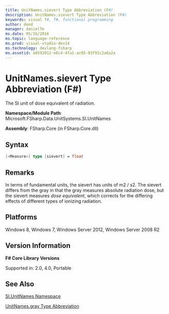 ```yaml
---
title: UnitNames.sievert Type Abbreviation (F#)
description: UnitNames.sievert Type Abbreviation (F#)
keywords: visual f#, f#, functional programming
author: dend
manager: danielfe
ms.date: 05/16/2016
ms.topic: language-reference
ms.prod: visual-studio-dev14
ms.technology: devlang-fsharp
ms.assetid: a9592012-e6c4-4fa1-ac05-93f91c2a6a2a 
---
```


# UnitNames.sievert Type Abbreviation (F#)

The SI unit of dose equivalent of radiation.

**Namespace/Module Path**: Microsoft.FSharp.Data.UnitSystems.SI.UnitNames

**Assembly**: FSharp.Core (in FSharp.Core.dll)


## Syntax

```fsharp
[<Measure>] type [sievert] = float
```

## Remarks
In terms of fundamental units, the sievert has units of m2 / s2. The sievert differs from the gray in that the gray measures absolute radiation dose, but the sievert measures *dose equivalent*, which corrects for the differing effects of different types of ionizing radiation.


## Platforms
Windows 8, Windows 7, Windows Server 2012, Windows Server 2008 R2


## Version Information
**F# Core Library Versions**

Supported in: 2.0, 4.0, Portable

## See Also
[SI.UnitNames Namespace](SI.UnitNames-Namespace-%5BFSharp%5D.md)

[UnitNames.gray Type Abbreviation](UnitNames.gray-Type-Abbreviation-%5BFSharp%5D.md)